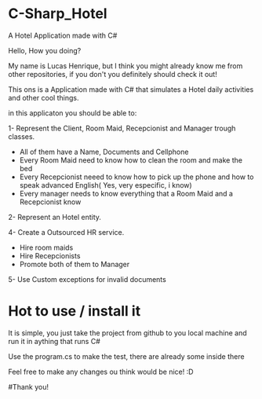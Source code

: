 # C-Sharp_Hotel
A Hotel Application made with C#


Hello, How you doing?

My name is Lucas Henrique, but I think you might already know me from other repositories, if you don't you definitely should check it out!

This ons is a Application made with C# that simulates a Hotel daily activities and other cool things.

in this applicaton you should be able to:

1- Represent the Client, Room Maid, Recepcionist and Manager trough classes.
  - All of them have a Name, Documents and Cellphone
  - Every Room Maid need to know how to clean the room and make the bed
  - Every Recepcionist neeed to know how to pick up the phone and how to speak advanced English( Yes, very especific, i know)
  - Every manager needs to know everything that a Room Maid and a Recepcionist know
  
 2- Represent an Hotel entity.

 4- Create a Outsourced HR service.
  - Hire room maids
  - Hire Recepcionists
  - Promote both of them to Manager
 
 5- Use Custom exceptions for invalid documents
 
 
 # Hot to use / install it
 
 It is simple, you just take the project from github to you local machine and run it in aything that runs C#
 
 Use the program.cs to make the test, there are already some inside there 
 
 
 Feel free to make any changes ou think would be nice! :D
 
 #Thank you!
